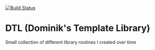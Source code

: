 [![Build Status](https://travis-ci.org/matyro/DTL.svg?branch=master)](https://travis-ci.org/matyro/DTL)

# DTL (Dominik's Template Library)
Small collection of different library routines I created over time
